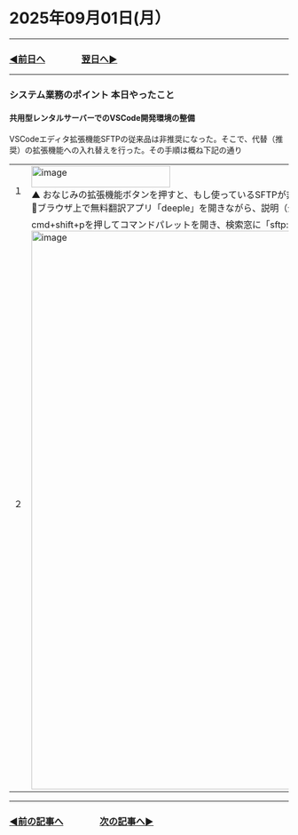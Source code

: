 # 2025年09月01日(月）

---

### [◀️前日へ](https://github.com/yuasys/chatty-journal/blob/main/2025/08/2025-08-31.md)&emsp;&emsp;&emsp;&emsp;[翌日へ▶️](https://github.com/yuasys/chatty-journal/blob/main/2025/09/2025-09-02.md)

---

### システム業務のポイント 本日やったこと

#### 共用型レンタルサーバーでのVSCode開発環境の整備

VSCodeエディタ拡張機能SFTPの従来品は非推奨になった。そこで、代替（推奨）の拡張機能への入れ替えを行った。その手順は概ね下記の通り  

<table>
  <tr>
    <td>１</td>
    <td><img width="250" height="39" alt="image" src="https://github.com/user-attachments/assets/886fc0d1-4547-4619-90f6-6729aef1cf7c" /><br/>
      ▲ おなじみの拡張機能ボタンを押すと、もし使っているSFTPが非推奨のものであったら警告マークが表示され、対処方法も記載されているので、指定のリンクを押して手順を簡単に進めることができる。<br/>  
📍ブラウザ上で無料翻訳アプリ「deeple」を開きながら、説明（全て英文）の解釈に迷ったら翻訳アプリの世話になることが、コツです。
    </td>
  </tr>
  <tr>
    <td>２</td>
    <td>cmd+shift+pを押してコマンドパレットを開き、検索窓に「sftp:config」と入力して、設定ファイルsftp.jsonを作成する。下記に設定ファイルの作成例を示す<br />
      <img width="1772" height="1006" alt="image" src="https://github.com/user-attachments/assets/dc2b0b44-52d0-4fb0-be45-99e1798df33c" />
    </td>
  </tr>
</table>

---

### [◀️前の記事へ](https://github.com/yuasys/chatty-journal/blob/main/2025/08/2025-08-17.md)&emsp;&emsp;&emsp;&emsp;[次の記事へ▶️](https://github.com/yuasys/chatty-journal/blob/main/2025/09/2025-09-01.md)


